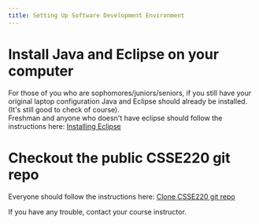 ```yaml
---
title: Setting Up Software Development Environment
---
```


# Install Java and Eclipse on your computer

For those of you who are sophomores/juniors/seniors, if you 
still have your original laptop configuration Java and Eclipse 
should already be installed.  (It's still good to check of course).  
Freshman and anyone who doesn't have eclipse should follow the 
instructions here: 
[Installing Eclipse](https://hewner.github.io/csse220/Docs/installing_eclipse.html)


# Checkout the public CSSE220 git repo

Everyone should follow the instructions here:
[Clone CSSE220 git repo](https://hewner.github.io/csse220/Docs/getting_the_repo.html)


If you have any trouble, contact your course instructor.


